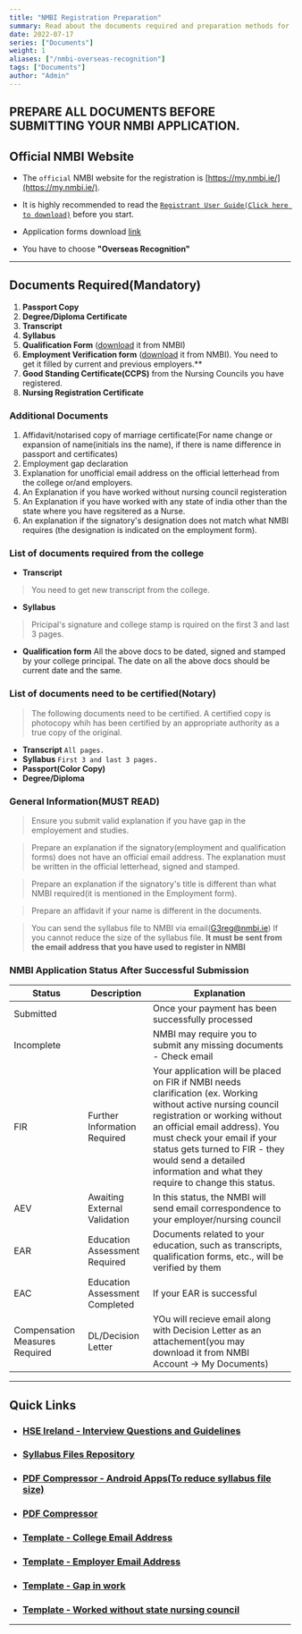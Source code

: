 ```yaml
---
title: "NMBI Registration Preparation"
summary: Read about the documents required and preparation methods for the Overseas Recognition process.
date: 2022-07-17
series: ["Documents"]
weight: 1
aliases: ["/nmbi-overseas-recognition"]
tags: ["Documents"]
author: "Admin"
---
```


## PREPARE ALL DOCUMENTS BEFORE SUBMITTING YOUR NMBI APPLICATION.

## Official NMBI Website


-   The `official` NMBI website for the registration is  [https://my.nmbi.ie/](https://my.nmbi.ie/).

-   It is highly recommended to read the [`Registrant User Guide(Click here to download)`](https://www.nmbi.ie/NMBI/media/NMBI/Registrant_User_Guide.pdf?ext=.pdf) before you start.
-   Application forms download [link](https://www.nmbi.ie/Registration/Application-Forms)
-   You have to choose **"Overseas Recognition"** 
---

## Documents Required(Mandatory)

1. **Passport Copy**
2. **Degree/Diploma Certificate**
3. **Transcript**
4. **Syllabus**
5. **Qualification Form** ([download](https://www.nmbi.ie/NMBI/media/NMBI/Qualification-Form.pdf?ext=.pdf) it from NMBI)
6. **Employment Verification form** ([download](https://www.nmbi.ie/NMBI/media/NMBI/Employment-Form.pdf?ext=.pdf) it from NMBI). You need to get it filled by current and previous employers.**
7. **Good Standing Certificate(CCPS)** from the Nursing Councils you have registered.
8. **Nursing Registration Certificate**

### Additional Documents
1. Affidavit/notarised copy of marriage certificate(For name change or expansion of name(initials ins the name), if there is name difference in passport and certificates)
2. Employment gap declaration
3. Explanation for unofficial email address on the official letterhead from the college or/and employers. 
4. An Explanation if you have worked without nursing council registeration
5. An Explanation if you have worked with any state of india other than the state where you have regsitered as a Nurse. 
6. An explanation if the signatory's designation does not match what NMBI requires (the designation is indicated on the employment form).


### List of documents required from the college
- **Transcript**
> You need to get new transcript from the college.
- **Syllabus**
> Pricipal's signature and college stamp is rquired on the first 3 and last 3 pages.
- **Qualification form**
All the above docs to be dated, signed and stamped by your college principal. The date on all the above docs should be current date and the same.  


### List of documents need to be certified(Notary)

>The following documents need to be certified. A certified copy is photocopy whih has been certified by an appropriate authority as a true copy of the original.
- **Transcript**
`All pages.`
- **Syllabus**
`First 3 and last 3 pages.`
- **Passport(Color Copy)**
- **Degree/Diploma**


### General Information(MUST READ)
>Ensure you submit valid explanation if you have gap in the employement and studies. 

>Prepare an explanation if the signatory(employment and qualification forms) does not have an official email address. The explanation must be written in the official letterhead, signed and stamped.

>Prepare an explanation if the signatory's title is different than what NMBI required(it is mentioned in the Employment form).

>Prepare an affidavit if your name is different in the documents.

>You can send the syllabus file to NMBI via email(G3reg@nmbi.ie) If you cannot reduce the size of the syllabus file. **It must be sent from the email address that you have used to register in NMBI**

### NMBI Application Status After Successful Submission
| Status      | Description | Explanation |
| ----------- | ----------- | ----------- |
| Submitted |                | Once your payment has been successfully processed |
| Incomplete |               | NMBI may require you to submit any missing documents - Check email |
| FIR      | Further Information Required       | Your application will be placed on FIR if NMBI needs clarification (ex. Working without active nursing council registration or working without an official email address). You must check your email if your status gets turned to FIR - they would send a detailed information and what they require to change this status.|
| AEV      | Awaiting External Validation      | In this status, the NMBI will send email correspondence to your employer/nursing council | 
| EAR   | Education Assessment Required        | Documents related to your education, such as transcripts, qualification forms, etc., will be verified by them 
| EAC      | Education Assessment Completed       | If your EAR is successful |
| Compensation Measures Required   | DL/Decision Letter         | YOu will recieve email along with Decision Letter as an attachement(you may download it from NMBI Account -> My Documents)


---

## Quick Links
-   ### [HSE Ireland - Interview Questions and Guidelines](https://drive.google.com/drive/folders/1RRz2WhMHRJE6w8uke0xy2PC8i3_sbea9?usp=sharing)
-   ### [Syllabus Files Repository](https://drive.google.com/drive/folders/16f03fDR0bL1QGvynEzG0mgY0TNy-V6S8?usp=sharing)
-   ### [PDF Compressor  - Android Apps(To reduce syllabus file size)](https://play.google.com/store/apps/collection/cluster?clp=ggEQCg5wZGYgY29tcHJlc3Nvcg%3D%3D:S:ANO1ljJr2MM&gsr=ChOCARAKDnBkZiBjb21wcmVzc29y:S:ANO1ljIQAHI)
-   ### [PDF Compressor ](https://avepdf.com/hyper-compress-pdf)
-   ### [Template - College Email Address](../nmbi-explanation-college-email)

-   ### [Template - Employer Email Address](../nmbi-explanation-employer-email)

-   ### [Template - Gap in work](../nmbi-explanation-gap)

-   ### [Template - Worked without state nursing council](../nmbi-explanation-work-without-nursing-council-reg)

---
